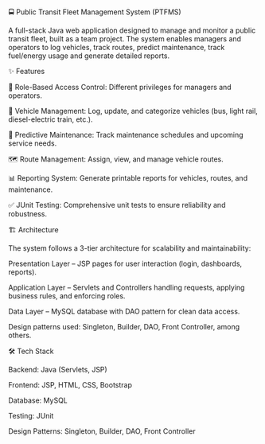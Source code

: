 🚍 Public Transit Fleet Management System (PTFMS)

A full-stack Java web application designed to manage and monitor a public transit fleet, built as a team project. The system enables managers and operators to log vehicles, track routes, predict maintenance, track fuel/energy usage and generate detailed reports.

✨ Features

🔑 Role-Based Access Control: Different privileges for managers and operators.

🚌 Vehicle Management: Log, update, and categorize vehicles (bus, light rail, diesel-electric train, etc.).

🔧 Predictive Maintenance: Track maintenance schedules and upcoming service needs.

🗺️ Route Management: Assign, view, and manage vehicle routes.

📊 Reporting System: Generate printable reports for vehicles, routes, and maintenance.

✅ JUnit Testing: Comprehensive unit tests to ensure reliability and robustness.

🏗️ Architecture

The system follows a 3-tier architecture for scalability and maintainability:

Presentation Layer – JSP pages for user interaction (login, dashboards, reports).

Application Layer – Servlets and Controllers handling requests, applying business rules, and enforcing roles.

Data Layer – MySQL database with DAO pattern for clean data access.

Design patterns used: Singleton, Builder, DAO, Front Controller, among others.

🛠️ Tech Stack

Backend: Java (Servlets, JSP)

Frontend: JSP, HTML, CSS, Bootstrap

Database: MySQL

Testing: JUnit

Design Patterns: Singleton, Builder, DAO, Front Controller
